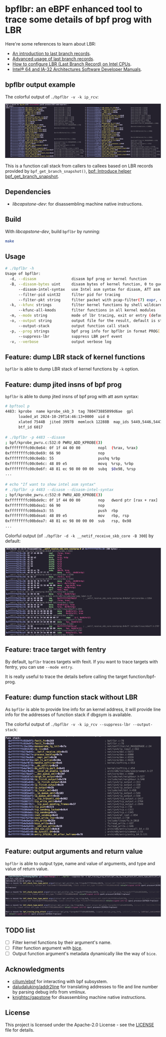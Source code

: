 <!--
 Copyright 2024 Leon Hwang.
 SPDX-License-Identifier: Apache-2.0
-->

# bpflbr: an eBPF enhanced tool to trace some details of bpf prog with LBR

Here're some references to learn about LBR:

- [An introduction to last branch records](https://lwn.net/Articles/680985/).
- [Advanced usage of last branch records](https://lwn.net/Articles/680996/).
- [How to configure LBR (Last Branch Record) on Intel CPUs](https://sorami-chi.hateblo.jp/entry/2017/12/17/230000).
- [Intel® 64 and IA-32 Architectures Software Developer Manuals](https://www.intel.com/content/www/us/en/developer/articles/technical/intel-sdm.html).

## bpflbr output example

The colorful output of `./bpflbr -v -k ip_rcv`:

![lbr example](./img/lbr%20stack%20example.png)

This is a function call stack from callers to callees based on LBR records provided by `bpf_get_branch_snapshot()`, [bpf: Introduce helper bpf_get_branch_snapshot](https://github.com/torvalds/linux/commit/856c02dbce4f).

## Dependencies

- _libcapstone-dev_: for disassembling machine native instructions.

## Build

With _libcapstone-dev_, build `bpflbr` by running:

```bash
make
```

## Usage

```bash
# ./bpflbr -h
Usage of bpflbr:
  -d, --disasm                disasm bpf prog or kernel function
  -B, --disasm-bytes uint     disasm bytes of kernel function, 0 to guess it automatically
      --disasm-intel-syntax   use Intel asm syntax for disasm, ATT asm syntax by default
      --filter-pid uint32     filter pid for tracing
      --filter-pkt string     filter packet with pcap-filter(7) expr, e.g. 'icmp and host 1.1.1.1'
  -k, --kfunc strings         filter kernel functions by shell wildcards way
      --kfunc-all-kmods       filter functions in all kernel modules
  -m, --mode string           mode of lbr tracing, exit or entry (default "exit")
  -o, --output string         output file for the result, default is stdout
      --output-stack          output function call stack
  -p, --prog strings          bpf prog info for bpflbr in format PROG[,PROG,..], PROG: PROGID[:<prog function name>], PROGID: <prog ID> or 'i/id:<prog ID>' or 'p/pinned:<pinned file>' or 't/tag:<prog tag>' or 'n/name:<prog full name>' or 'pid:<pid>'; all bpf progs will be traced if '*' is specified
      --suppress-lbr          suppress LBR perf event
  -v, --verbose               output verbose log
```

## Feature: dump LBR stack of kernel functions

`bpflbr` is able to dump LBR stack of kernel functions by `-k` option.

## Feature: dump jited insns of bpf prog

`bpflbr` is able to dump jited insns of bpf prog with att asm syntax:

```bash
# bpftool p
4483: kprobe  name kprobe_skb_3  tag 780473885099d6ae  gpl
      loaded_at 2024-10-29T14:46:13+0000  uid 0
      xlated 7544B  jited 3997B  memlock 12288B  map_ids 5449,5446,5447,5451,5450,5448,5444
      btf_id 6017

# ./bpflbr -p 4483 --disasm
; bpf/kprobe_pwru.c:532:0 PWRU_ADD_KPROBE(3)
0xffffffffc00c0e64: 0f 1f 44 00 00        nopl  (%rax, %rax)
0xffffffffc00c0e69: 66 90                 nop
0xffffffffc00c0e6b: 55                    pushq %rbp
0xffffffffc00c0e6c: 48 89 e5              movq  %rsp, %rbp
0xffffffffc00c0e6f: 48 81 ec 98 00 00 00  subq  $0x98, %rsp
...

# echo "If want to show intel asm syntax"
# ./bpflbr -p 4483 --disasm --disasm-intel-syntax
; bpf/kprobe_pwru.c:532:0 PWRU_ADD_KPROBE(3)
0xffffffffc00bde9c: 0f 1f 44 00 00        nop   dword ptr [rax + rax]
0xffffffffc00bdea1: 66 90                 nop
0xffffffffc00bdea3: 55                    push  rbp
0xffffffffc00bdea4: 48 89 e5              mov   rbp, rsp
0xffffffffc00bdea7: 48 81 ec 98 00 00 00  sub   rsp, 0x98
...
```

Colorful output (of `./bpflbr -d -k __netif_receive_skb_core -B 300`) by default:

![disasm example](./img/disasm%20example.png)

## Feature: trace target with fentry

By default, `bpflbr` traces targets with fexit. If you want to trace targets with fentry, you can use `--mode entry`.

It is really useful to trace the details before calling the target function/bpf-prog.

## Feature: dump function stack without LBR

As `bpflbr` is able to provide line info for an kernel address, it will provide line info for the addresses of function stack if dbgsym is available.

The colorful output of `./bpflbr -v -k ip_rcv --suppress-lbr --output-stack`:

![func stack example](./img/func%20stack%20example.png)

## Feature: output arguments and return value

`bpflbr` is able to output type, name and value of arguments, and type and value of return value.

![args and ret example](./img/func%20args%20and%20ret%20example.png)

## TODO list

- [ ] Filter kernel functions by their argument's name.
- [ ] Filter function argument with [bice](https://github.com/leonhwangprojects/bice).
- [ ] Output function argument's metadata dynamically like the way of `bice`.

## Acknowledgments

- [cilium/ebpf](https://github.com/cilium/ebpf) for interacting with bpf subsystem.
- [daludaluking/addr2line](https://github.com/daludaluking/addr2line) for translating addresses to file and line number by parsing debug info from vmlinux.
- [knightsc/gapstone](https://github.com/knightsc/gapstone) for disassembling machine native instructions.

## License

This project is licensed under the Apache-2.0 License - see the [LICENSE](LICENSE) file for details.
